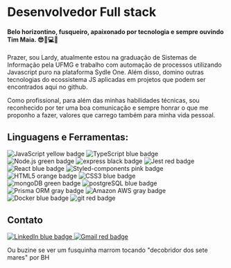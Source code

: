 <h1>Desenvolvedor Full stack</h1>

<h4>Belo horizontino, fusqueiro, apaixonado por tecnologia e sempre ouvindo Tim Maia. 😎🚗💻🎵</h4>
<p>Prazer, sou Lardy, atualmente estou na graduação de Sistemas de Informação pela UFMG e trabalho com automação de processos utilizando Javascript puro na plataforma Sydle One.
Além disso, domino outras tecnologias do ecossistema JS aplicadas em projetos que podem ser encontrados aqui no github.</p>
<p>Como profissional, para além das minhas habilidades técnicas, sou reconhecido por ter uma boa comunicação e sempre honrar o que me proponho a fazer, valores que carrego também para minha vida pessoal.</p>

<h2>Linguagens e Ferramentas:</h2>
<div>
  <img alt="JavaScript yellow badge" src="https://img.shields.io/badge/JavaScript-F7DF1E.svg?style=for-the-badge&logo=JavaScript&logoColor=black"/>
  <img alt="TypeScript blue badge" src="https://img.shields.io/badge/TypeScript-3178C6.svg?style=for-the-badge&logo=TypeScript&logoColor=white"/>
  <img alt="Node.js green badge" src="https://img.shields.io/badge/Node.js-339933.svg?style=for-the-badge&logo=nodedotjs&logoColor=white"/>
  <img alt="express black badge" src="https://img.shields.io/badge/Express-000000.svg?style=for-the-badge&logo=Express&logoColor=white"/>
  <img alt="Jest red badge" src="https://img.shields.io/badge/Jest-C21325.svg?style=for-the-badge&logo=Jest&logoColor=white"/>
</div>
<div> 
  <img alt="React blue badge" src="https://img.shields.io/badge/React-61DAFB.svg?style=for-the-badge&logo=React&logoColor=black"/>
  <img alt="Styled-components pink badge" src="https://img.shields.io/badge/styledcomponents-DB7093.svg?style=for-the-badge&logo=styled-components&logoColor=white"/>
  <img alt="HTML5 orange badge" src="https://img.shields.io/badge/HTML5-E34F26.svg?style=for-the-badge&logo=HTML5&logoColor=white"/>
  <img alt="CSS3 blue badge" src="https://img.shields.io/badge/CSS3-1572B6.svg?style=for-the-badge&logo=CSS3&logoColor=white"/>
</div>
<div>  
  <img alt="mongoDB green badge" src="https://img.shields.io/badge/MongoDB-47A248.svg?style=for-the-badge&logo=MongoDB&logoColor=white"/>
  <img alt="postgreSQL blue badge" src="https://img.shields.io/badge/PostgreSQL-4169E1.svg?style=for-the-badge&logo=PostgreSQL&logoColor=white"/>
  <img alt="Prisma ORM gray badge" src="https://img.shields.io/badge/Prisma-2D3748.svg?style=for-the-badge&logo=Prisma&logoColor=white"/>
  <img alt="Amazon AWS gray badge" src="https://img.shields.io/badge/Amazon%20AWS-232F3E.svg?style=for-the-badge&logo=Amazon-AWS&logoColor=white"/>
  <img alt="Docker blue badge" src="https://img.shields.io/badge/Docker-2496ED.svg?style=for-the-badge&logo=Docker&logoColor=white"/>
  <img alt="git red badge" src="https://img.shields.io/badge/Git-F05032.svg?style=for-the-badge&logo=Git&logoColor=white"/>
</div>
<h2>Contato</h2>
<div>
  <a href="https://www.linkedin.com/in/joaolardy/">
    <img alt="LinkedIn blue badge" src="https://img.shields.io/badge/LinkedIn-0A66C2.svg?style=for-the-badge&logo=LinkedIn&logoColor=white"/>
  </a>
  <a href="mailto:joaolardy@gmail.com">
    <img alt="Gmail red badge" src="https://img.shields.io/badge/Gmail-EA4335.svg?style=for-the-badge&logo=Gmail&logoColor=white"/>
  </a>
  <p>Ou buzine se ver um fusquinha marrom tocando "decobridor dos sete mares" por BH</p>
</div>


